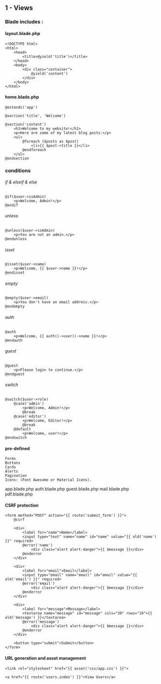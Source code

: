 ## 1 - Views

### Blade includes :

#### layout.blade.php

    <!DOCTYPE html>
    <html>
        <head>
            <title>@yield('title')</title>
        </head>
        <body>
            <div class="container">
                @yield('content')
            </div>
        </body>
    </html>

#### home.blade.php

    @extends('app')

    @section('title', 'Welcome')

    @section('content')
        <h1>Welcome to my website!</h1>
        <p>Here are some of my latest blog posts:</p>
        <ul>
            @foreach ($posts as $post)
                <li>{{ $post->title }}</li>
            @endforeach
        </ul>
    @endsection


### conditions

###### if & elseif & else
        
    @if($user->isAdmin)
        <p>Welcome, Admin!</p>
    @endif

###### unless 

    @unless($user->isAdmin)
        <p>You are not an admin.</p>
    @endunless

###### isset 
  
    @isset($user->name)
        <p>Welcome, {{ $user->name }}!</p>
    @endisset

###### empty  

    @empty($user->email)
        <p>You don't have an email address.</p>
    @endempty

###### auth

    @auth
        <p>Welcome, {{ auth()->user()->name }}!</p>
    @endauth

###### guest 

    @guest
        <p>Please login to continue.</p>
    @endguest

###### switch 

    @switch($user->role)
        @case('admin')
            <p>Welcome, Admin!</p>
            @break
        @case('editor')
            <p>Welcome, Editor!</p>
            @break
        @default
            <p>Welcome, user!</p>
    @endswitch

#### pre-defined
    Forms
    Buttons
    Cards
    Alerts
    Pagination
    Icons: (Font Awesome or Material Icons).
  
app.blade.php
auth.blade.php
guest.blade.php
mail.blade.php
pdf.blade.php

#### CSRF protection

    <form method="POST" action="{{ route('submit_form') }}">
        @csrf

        <div>
            <label for="name">Name</label>
            <input type="text" name="name" id="name" value="{{ old('name') }}" required>
            @error('name')
                <div class="alert alert-danger">{{ $message }}</div>
            @enderror
        </div>

        <div>
            <label for="email">Email</label>
            <input type="email" name="email" id="email" value="{{ old('email') }}" required>
            @error('email')
                <div class="alert alert-danger">{{ $message }}</div>
            @enderror
        </div>

        <div>
            <label for="message">Message</label>
            <textarea name="message" id="message" cols="30" rows="10">{{ old('message') }}</textarea>
            @error('message')
                <div class="alert alert-danger">{{ $message }}</div>
            @enderror
        </div>

        <button type="submit">Submit</button>
    </form>

#### URL generation and asset management

    <link rel="stylesheet" href="{{ asset('css/app.css') }}">

    <a href="{{ route('users.index') }}">View Users</a>




